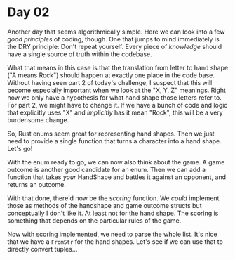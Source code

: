 # Day 02
Another day that seems algorithmically simple. Here we can look into a few _good principles_ of coding, though. One that 
jumps to mind immediately is the DRY principle: Don't repeat yourself. Every piece of _knowledge_ should have a single 
source of truth within the codebase. 

What that means in this case is that the translation from letter to hand shape ("A means Rock") should happen at exactly 
one place in the code base. Without having seen part 2 of today's challenge, I suspect that this will become especially 
important when we look at the "X, Y, Z" meanings. Right now we only have a hypothesis for what hand shape those letters 
refer to. For part 2, we might have to change it. If we have a bunch of code and logic that explicitly uses "X" and 
_implicitly_ has it mean "Rock", this will be a very burdensome change.

So, Rust enums seem great for representing hand shapes. Then we just need to provide a single function that turns a character into 
a hand shape. Let's go!

With the enum ready to go, we can now also think about the game. A game outcome is another good candidate for an enum. 
Then we can add a function that takes _your_ HandShape and battles it against an opponent, and returns an outcome.

With that done, there'd now be the _scoring_ function. We _could_ implement those as methods of the handshape and game outcome 
structs but conceptually I don't like it. At least not for the hand shape. The scoring is something that depends on the 
particular rules of the game.

Now with scoring implemented, we need to parse the whole list. It's nice that we have a `FromStr` for the hand shapes. Let's see if we 
can use that to directly convert tuples...